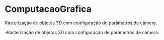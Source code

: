 # ComputacaoGrafica
Rasterização de objetos 3D com configuração de parâmetros de câmera.


-Rasterização de objetos 3D com configuração de parâmetros de câmera.
